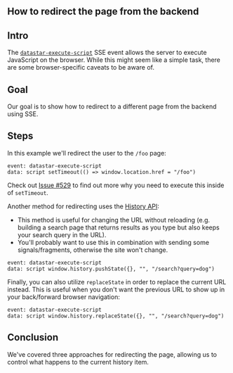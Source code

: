 ## How to redirect the page from the backend

## Intro

The [`datastar-execute-script`](/reference/sse_events#datastar-execute-script) SSE event allows the server to execute JavaScript on the browser.
While this might seem like a simple task, there are some browser-specific caveats to be aware of.

## Goal

Our goal is to show how to redirect to a different page from the backend using SSE.

## Steps

In this example we'll redirect the user to the `/foo` page:

```
event: datastar-execute-script
data: script setTimeout(() => window.location.href = "/foo")
```

Check out [Issue #529](https://github.com/starfederation/datastar/issues/529) to find out more why you need to execute this inside of `setTimeout`.

Another method for redirecting uses the [History API](https://developer.mozilla.org/en-US/docs/Web/API/History/pushState):
- This method is useful for changing the URL without reloading (e.g. building a search page that returns results as you type but also keeps your search query in the URL).
- You'll probably want to use this in combination with sending some signals/fragments, otherwise the site won't change.

```
event: datastar-execute-script
data: script window.history.pushState({}, "", "/search?query=dog")
```

Finally, you can also utilize `replaceState` in order to replace the current URL instead. This is useful when you don't want the previous URL to show up in your back/forward browser navigation:

```
event: datastar-execute-script
data: script window.history.replaceState({}, "", "/search?query=dog")
```

## Conclusion

We've covered three approaches for redirecting the page, allowing us to control what happens to the current history item.
